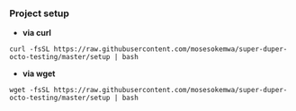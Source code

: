 ### Project setup

- **via curl**

```shell
curl -fsSL https://raw.githubusercontent.com/mosesokemwa/super-duper-octo-testing/master/setup | bash
```

- **via wget**
```shell
wget -fsSL https://raw.githubusercontent.com/mosesokemwa/super-duper-octo-testing/master/setup | bash
```